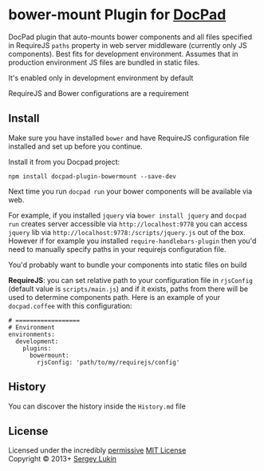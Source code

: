 # bower-mount Plugin for [DocPad](http://docpad.org)
DocPad plugin that auto-mounts bower components and all files specified in
RequireJS `paths` property in web server middleware (currently
only JS components). Best fits for development environment. Assumes that in
production environment JS files are bundled in static files.

It's enabled only in development environment by default

RequireJS and Bower configurations are a requirement


## Install

Make sure you have installed `bower` and have RequireJS configuration file
installed and set up before you continue.

Install it from you Docpad project:

```
npm install docpad-plugin-bowermount --save-dev
```

Next time you run `docpad run` your bower components will be available via web.

For example, if you installed `jquery` via `bower install jquery` and `docpad
run` creates server accessible via `http://localhost:9778` you can
access `jquery` lib via `http://localhost:9778:/scripts/jquery.js` out of the
box. However if for example you installed `require-handlebars-plugin` then
you'd need to manually specify paths in your requirejs configuration file.

You'd probably want to bundle your components into static
files on build

**RequireJS**: you can set relative path to your
configuration file in `rjsConfig` (default value is `scripts/main.js`)
and if it exists, paths from there will be used to determine components path.
Here is an example of your `docpad.coffee` with this configuration:

```
# ==================
# Environment
environments:
  development:
    plugins:
      bowermount:
        rjsConfig: 'path/to/my/requirejs/config'
```


## History
You can discover the history inside the `History.md` file



## License

Licensed under the incredibly [permissive](http://en.wikipedia.org/wiki/Permissive_free_software_licence) [MIT License](http://creativecommons.org/licenses/MIT/)
<br/>Copyright &copy; 2013+ [Sergey Lukin](http://sergeylukin.com)
